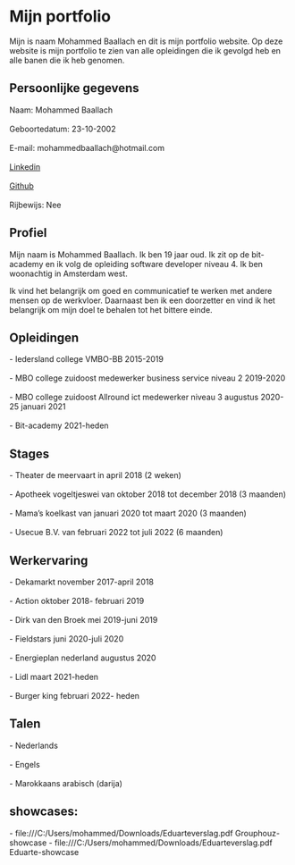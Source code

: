 <h1>Mijn portfolio</h1>
<p>Mijn is naam Mohammed Baallach en dit is mijn portfolio website.
Op deze website is mijn portfolio te zien van alle opleidingen die ik gevolgd heb en alle banen die ik heb genomen.
</p>

<h2>Persoonlijke gegevens</h2>
<p> Naam: Mohammed Baallach
<br>
<br>
Geboortedatum: 23-10-2002
<br>
<br>
E-mail: mohammedbaallach@hotmail.com
<br>
<br>
  <a href ="https://www.linkedin.com/in/mohammed-baallach-7484921a6/">Linkedin</a>
<br>
<br>
  <a href="https://github.com/Mootje5713">Github</a>
<br>
<br>
Rijbewijs: Nee
</p>
  
<h2>Profiel</h2>
<p>
Mijn naam is Mohammed Baallach. Ik ben 19 jaar oud. Ik zit op de bit-academy en ik volg de opleiding software developer niveau 4. Ik ben woonachtig in Amsterdam west.

Ik vind het belangrijk om goed en communicatief te werken met andere mensen op de werkvloer. Daarnaast ben ik een doorzetter en vind ik het belangrijk om mijn doel te behalen tot het bittere einde.
</p>

<h2>Opleidingen</h2>
  - Iedersland college VMBO-BB 2015-2019
  <br>
  <br>
  - MBO college zuidoost medewerker business service niveau 2 2019-2020
  <br>
  <br>
  - MBO college zuidoost Allround ict medewerker niveau 3 augustus 2020- 25 januari 2021
  <br>
  <br>
  - Bit-academy 2021-heden

<h2>Stages</h2>
  - Theater de meervaart in april 2018 (2 weken)
  <br>
  <br>
  - Apotheek vogeltjeswei van oktober 2018 tot december 2018 (3 maanden)
  <br>
  <br>
  - Mama’s koelkast van januari 2020 tot maart 2020 (3 maanden)
  <br>
  <br>
  - Usecue B.V. van februari 2022 tot juli 2022 (6 maanden)

<h2>Werkervaring</h2>
  - Dekamarkt november 2017-april 2018
  <br>
  <br>
  - Action oktober 2018- februari 2019
  <br>
  <br>
  - Dirk van den Broek mei 2019-juni 2019
  <br>
  <br>
  - Fieldstars juni 2020-juli 2020
  <br>
  <br>
  - Energieplan nederland augustus 2020
  <br>
  <br>
  - Lidl maart 2021-heden
  <br>
  <br>
  - Burger king februari 2022- heden

<h2>Talen</h2>
  - Nederlands
  <br>
  <br>
  - Engels
  <br>
  <br>
  - Marokkaans arabisch (darija)

<h2>showcases:</h2>
  - file:///C:/Users/mohammed/Downloads/Eduarteverslag.pdf Grouphouz-showcase
  - file:///C:/Users/mohammed/Downloads/Eduarteverslag.pdf Eduarte-showcase

